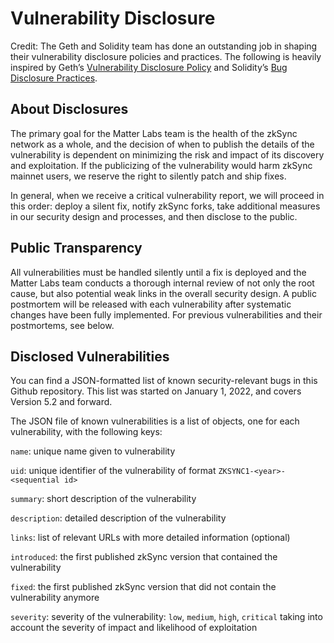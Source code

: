 # Vulnerability Disclosure

Credit: The Geth and Solidity team has done an outstanding job in shaping their vulnerability disclosure policies and practices. The following is heavily inspired by
Geth’s [Vulnerability Disclosure Policy](https://geth.ethereum.org/docs/vulnerabilities/vulnerabilities) and
Solidity’s [Bug Disclosure Practices](https://docs.soliditylang.org/en/develop/bugs.html).

## About Disclosures

The primary goal for the Matter Labs team is the health of the zkSync network as a whole, and the decision of when to publish the details of the vulnerability is dependent on
minimizing the risk and impact of its discovery and exploitation. If the publicizing of the vulnerability would harm zkSync mainnet users, we reserve the right to silently patch
and ship fixes.

In general, when we receive a critical vulnerability report, we will proceed in this order: deploy a silent fix, notify zkSync forks, take additional measures in our security
design and processes, and then disclose to the public.

## Public Transparency

All vulnerabilities must be handled silently until a fix is deployed and the Matter Labs team conducts a thorough internal review of not only the root cause, but also potential
weak links in the overall security design. A public postmortem will be released with each vulnerability after systematic changes have been fully implemented. For previous
vulnerabilities and their postmortems, see below.

## Disclosed Vulnerabilities

You can find a JSON-formatted list of known security-relevant bugs in this Github repository. This list was started on January 1, 2022, and covers Version 5.2 and forward.

The JSON file of known vulnerabilities is a list of objects, one for each vulnerability, with the following keys:

`name`: unique name given to vulnerability

`uid`: unique identifier of the vulnerability of format `ZKSYNC1-<year>-<sequential id>`

`summary`: short description of the vulnerability

`description`: detailed description of the vulnerability

`links`: list of relevant URLs with more detailed information (optional)

`introduced`: the first published zkSync version that contained the vulnerability

`fixed`: the first published zkSync version that did not contain the vulnerability anymore

`severity`: severity of the vulnerability: `low`, `medium`, `high`, `critical` taking into account the severity of impact and likelihood of exploitation
